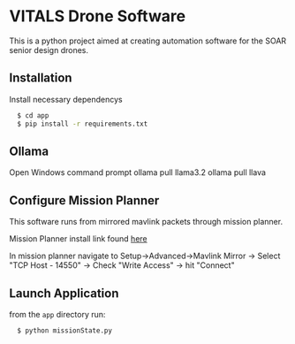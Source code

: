 
# VITALS Drone Software

This is a python project aimed at creating automation software for the SOAR senior design 
 drones. 

## Installation

Install necessary dependencys

```bash
  $ cd app
  $ pip install -r requirements.txt
```

## Ollama 
Open Windows command prompt
ollama pull llama3.2
ollama pull llava

##  Configure Mission Planner
    
This software runs from mirrored mavlink packets through mission planner.

Mission Planner install link found [here](https://ardupilot.org/planner/docs/mission-planner-installation.html) 

In mission planner navigate to Setup->Advanced->Mavlink Mirror -> Select "TCP Host  - 14550" -> Check "Write Access" -> hit "Connect"

## Launch Application

from the `app` directory run:

```bash
  $ python missionState.py
```